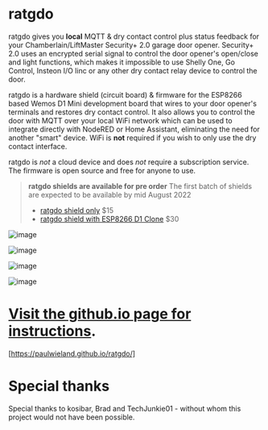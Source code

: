 # ratgdo

ratgdo gives you **local** MQTT & dry contact control plus status feedback for your Chamberlain/LiftMaster Security+ 2.0 garage door opener. Security+ 2.0 uses an encrypted serial signal to control the door opener's open/close and light functions, which makes it impossible to use Shelly One, Go Control, Insteon I/O linc or any other dry contact relay device to control the door. 

ratgdo is a hardware shield (circuit board) & firmware for the ESP8266 based Wemos D1 Mini development board that wires to your door opener's terminals and restores dry contact control. It also allows you to control the door with MQTT over your local WiFi network which can be used to integrate directly with NodeRED or Home Assistant, eliminating the need for another "smart" device. WiFi is **not** required if you wish to only use the dry contact interface.

ratgdo is *not* a cloud device and does *not* require a subscription service. The firmware is open source and free for anyone to use.

> **ratgdo shields are available for pre order**
> The first batch of shields are expected to be available by mid August 2022
>
> * [ratgdo shield only](https://square.link/u/xNP2Orez) $15
> * [ratgdo shield with ESP8266 D1 Clone](https://square.link/u/JaMwtjLL) $30

![image](https://user-images.githubusercontent.com/4663918/177624921-042e4da7-b284-43e8-84e4-b950a0d34840.png)

![image](https://user-images.githubusercontent.com/4663918/177997952-4e0f8ece-3309-4fb6-ab70-b2aa25bb092f.png)

![image](https://user-images.githubusercontent.com/4663918/177995941-b4989feb-de96-4f7a-a4cd-569aabcb7b94.png)

![image](https://user-images.githubusercontent.com/4663918/177998073-06684254-9adf-4d88-8568-5f2495dfc368.png)

# [Visit the github.io page for instructions](https://paulwieland.github.io/ratgdo/).
[https://paulwieland.github.io/ratgdo/]

# Special thanks

Special thanks to kosibar, Brad and TechJunkie01 - without whom this project would not have been possible.
